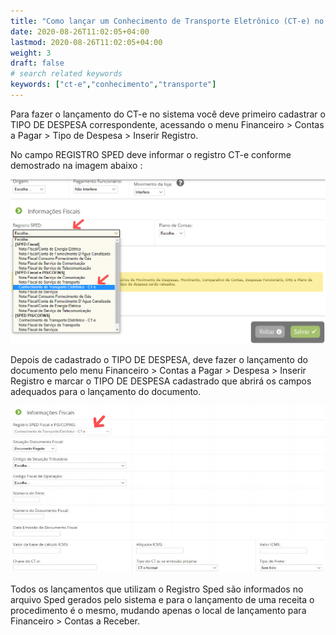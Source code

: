 ```yaml
---
title: "Como lançar um Conhecimento de Transporte Eletrônico (CT-e) no sistema ?"
date: 2020-08-26T11:02:05+04:00
lastmod: 2020-08-26T11:02:05+04:00
weight: 3
draft: false
# search related keywords
keywords: ["ct-e","conhecimento","transporte"]
---
```


Para fazer o lançamento do CT-e no sistema você deve primeiro cadastrar o TIPO DE DESPESA correspondente, acessando o menu Financeiro > Contas a Pagar > Tipo de Despesa > Inserir Registro.

No campo REGISTRO SPED deve informar o registro CT-e conforme demostrado na imagem abaixo :

![image example](cte.png "CTE")

Depois de cadastrado o TIPO DE DESPESA, deve fazer o lançamento do documento pelo menu Financeiro > Contas a Pagar > Despesa > Inserir Registro e marcar o TIPO DE DESPESA cadastrado que abrirá os campos adequados para o lançamento do documento.

![image example](cte2.png "CTE SELEÇÃO")

Todos os lançamentos que utilizam o Registro Sped são informados no arquivo Sped gerados pelo sistema e para o
lançamento de uma receita o procedimento é o mesmo, mudando apenas o local de lançamento para Financeiro >
Contas a Receber.
